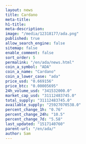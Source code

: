 ```yaml
---
layout: news
title: Cardano
meta-title: 
h1-title: 
meta-description: 
image: "/media/12318177/ada.png"
published: true
allow_search_engine: false
sitemap: false
enable_comment: false
sort_order: 5
permalink: "/en/ada/news.html"
coin_a_symbol: "ADA"
coin_a_name: "Cardano"
coin_a_lower_case: "ada"
price_usd: "0.669156"
price_btc: "0.00005695"
24h_volume_usd: "341532000.0"
market_cap_usd: "31112483745.0"
total_supply: "31112483745.0"
available_supply: "25927070538.0"
percent_change_1h: "0.76"
percent_change_24h: "10.5"
percent_change_7d: "5.58"
last_updated: "1517140760"
parent-url: "/en/ada/"
author: Sam
---
```


